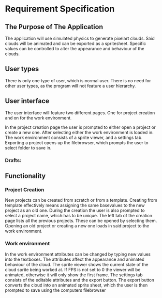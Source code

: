 # Requirement Specification

## The Purpose of The Application
The application will use simulated physics to generate pixelart clouds. Said clouds will be animated and can be exported as a spritesheet. Specific values can be controlled to alter the appearance and behaviour of the clouds.

## User types
There is only one type of user, which is normal user. There is no need for other user types, as the program will not feature a user hierarchy.

## User interface
The user interface will feature two different pages. One for project creation and on for the work environment. 

In the project creation page the user is prompted to either open a project or create a new one. After selecting either the work environment is loaded in.
The work environment consists of a sprite viewer, and a settings tab. Exporting a project opens up the filebrowser, which prompts the user to select folder to save in.
### Drafts:

## Functionality
### Project Creation
New projects can be created from scratch or from a template. Creating from template effectively means assigning the same basevalues to the new project as an old one. During the creation the user is also prompted to select a project name, which has to be unique. The left tab of the creation page lists all the previous projects. These can be opened by selecting them. Opening an old project or creating a new one loads in said project to the work environment.  

### Work environment
In the work environment attributes can be changed by typing new values into the textboxes. The attributes affect the appearance and animated behaviour of the cloud. The sprite viewer shows the current state of the cloud sprite being worked at. If FPS is not set to 0 the viewer will be animated, otherwise it will only show the first frame. The settings tab consists of the editable attributes and the export button. The export button converts the cloud into an animated sprite sheet, which the user is then prompted to save using the computers filebrowser
